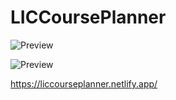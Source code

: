 # LICCoursePlanner

![Preview](https://github.com/mon-b/LICCoursePlanner/blob/main/preview-v2.png?raw=true)


![Preview](https://upload.wikimedia.org/wikipedia/commons/1/19/Under_construction_graphic.gif)


https://liccourseplanner.netlify.app/
